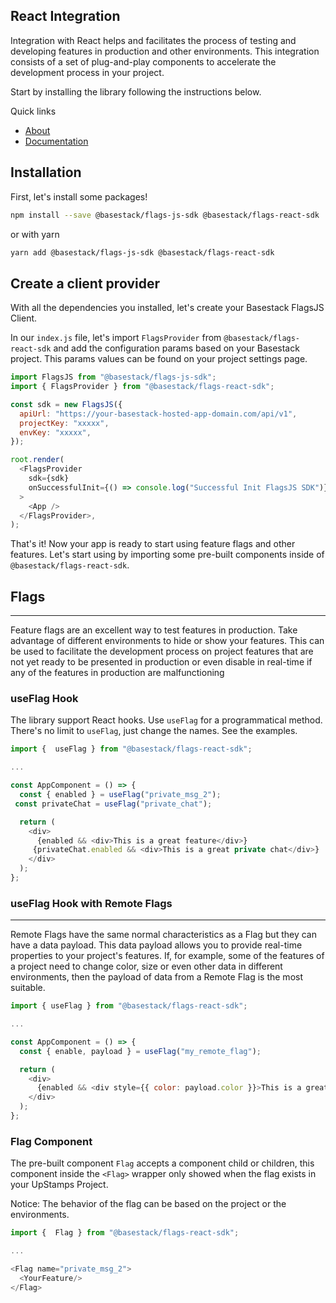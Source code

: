 ## React Integration

Integration with React helps and facilitates the process of testing and developing features in production and other environments. This integration consists of a set of plug-and-play components to accelerate the development process in your project.

Start by installing the library following the instructions below.

Quick links

- [About](https://basestack.co/)
- [Documentation](https://docs.basestack.co/)

## Installation

First, let's install some packages!

```bash
npm install --save @basestack/flags-js-sdk @basestack/flags-react-sdk
```

or with yarn

```bash
yarn add @basestack/flags-js-sdk @basestack/flags-react-sdk
```

## Create a client provider

With all the dependencies you installed, let's create your Basestack FlagsJS Client.

In our `index.js` file, let's import `FlagsProvider` from `@basestack/flags-react-sdk` and add the configuration params based on your Basestack project. This params values can be found on your project settings page.

```js
import FlagsJS from "@basestack/flags-js-sdk";
import { FlagsProvider } from "@basestack/flags-react-sdk";

const sdk = new FlagsJS({
  apiUrl: "https://your-basestack-hosted-app-domain.com/api/v1",
  projectKey: "xxxxx",
  envKey: "xxxxx",
});

root.render(
  <FlagsProvider
    sdk={sdk}
    onSuccessfulInit={() => console.log("Successful Init FlagsJS SDK")}
  >
    <App />
  </FlagsProvider>,
);
```

That's it! Now your app is ready to start using feature flags and other features. Let's start using by importing some pre-built components inside of `@basestack/flags-react-sdk`.

## Flags

---

Feature flags are an excellent way to test features in production. Take advantage of different environments to hide or show your features. This can be used to facilitate the development process on project features that are not yet ready to be presented in production or even disable in real-time if any of the features in production are malfunctioning

### useFlag Hook

The library support React hooks. Use `useFlag` for a programmatical method. There's no limit to `useFlag`, just change the names. See the examples.

```js
import {  useFlag } from "@basestack/flags-react-sdk";

...

const AppComponent = () => {
  const { enabled } = useFlag("private_msg_2");
 const privateChat = useFlag("private_chat");

  return (
    <div>
      {enabled && <div>This is a great feature</div>}
     {privateChat.enabled && <div>This is a great private chat</div>}
    </div>
  );
};
```

### useFlag Hook with Remote Flags

---

Remote Flags have the same normal characteristics as a Flag but they can have a data payload. This data payload allows you to provide real-time properties to your project's features. If, for example, some of the features of a project need to change color, size or even other data in different environments, then the payload of data from a Remote Flag is the most suitable.

```js
import { useFlag } from "@basestack/flags-react-sdk";

...

const AppComponent = () => {
  const { enable, payload } = useFlag("my_remote_flag");

  return (
    <div>
      {enabled && <div style={{ color: payload.color }}>This is a great remote feature</div>}
    </div>
  );
};
```

### Flag Component

The pre-built component `Flag` accepts a component child or children, this component inside the `<Flag>` wrapper only showed when the flag exists in your UpStamps Project.

Notice: The behavior of the flag can be based on the project or the environments.

```js
import {  Flag } from "@basestack/flags-react-sdk";

...

<Flag name="private_msg_2">
  <YourFeature/>
</Flag>

```

